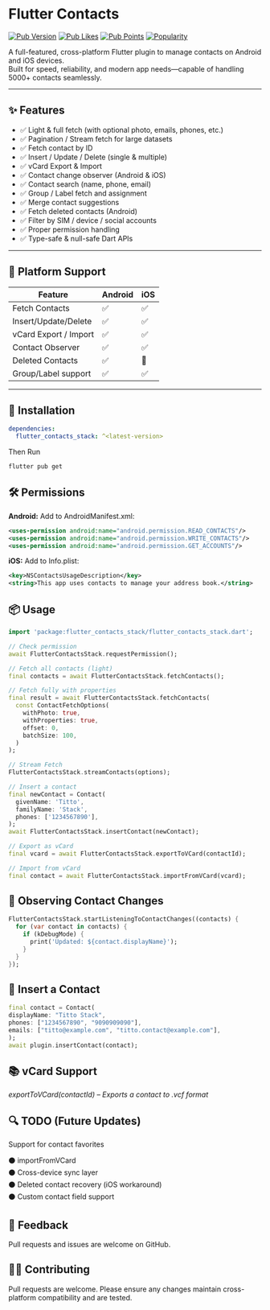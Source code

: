 # Flutter Contacts

[![Pub Version](https://img.shields.io/pub/v/flutter_contacts_stack)](https://pub.dev/packages/flutter_contacts_stack)
[![Pub Likes](https://img.shields.io/pub/likes/flutter_contacts_stack)](https://pub.dev/packages/flutter_contacts_stack)
[![Pub Points](https://img.shields.io/pub/points/flutter_contacts_stack)](https://pub.dev/packages/flutter_contacts_stack)
[![Popularity](https://img.shields.io/pub/popularity/flutter_contacts_stack)](https://pub.dev/packages/flutter_contacts_stack)


A full-featured, cross-platform Flutter plugin to manage contacts on Android and iOS devices.  
Built for speed, reliability, and modern app needs—capable of handling 5000+ contacts seamlessly.

---

## ✨ Features

- ✅ Light & full fetch (with optional photo, emails, phones, etc.)
- ✅ Pagination / Stream fetch for large datasets
- ✅ Fetch contact by ID
- ✅ Insert / Update / Delete (single & multiple)
- ✅ vCard Export & Import
- ✅ Contact change observer (Android & iOS)
- ✅ Contact search (name, phone, email)
- ✅ Group / Label fetch and assignment
- ✅ Merge contact suggestions
- ✅ Fetch deleted contacts (Android)
- ✅ Filter by SIM / device / social accounts
- ✅ Proper permission handling
- ✅ Type-safe & null-safe Dart APIs

---

## 🔧 Platform Support

| Feature               | Android | iOS |
|-----------------------|---------|-----|
| Fetch Contacts        | ✅      | ✅  |
| Insert/Update/Delete  | ✅      | ✅  |
| vCard Export / Import | ✅      | ✅  |
| Contact Observer      | ✅      | ✅  |
| Deleted Contacts      | ✅      | 🚫  |
| Group/Label support   | ✅      | ✅  |

---

## 🚀 Installation


```yaml
dependencies:
  flutter_contacts_stack: ^<latest-version>
```

Then Run

```bash
flutter pub get
```


## 🛠️ Permissions

**Android:**
Add to AndroidManifest.xml:

```xml
<uses-permission android:name="android.permission.READ_CONTACTS"/>
<uses-permission android:name="android.permission.WRITE_CONTACTS"/>
<uses-permission android:name="android.permission.GET_ACCOUNTS"/>
```

**iOS:**
Add to Info.plist:
```xml
<key>NSContactsUsageDescription</key>
<string>This app uses contacts to manage your address book.</string>
```


## 📦 Usage

```dart
import 'package:flutter_contacts_stack/flutter_contacts_stack.dart';

// Check permission
await FlutterContactsStack.requestPermission();

// Fetch all contacts (light)
final contacts = await FlutterContactsStack.fetchContacts();

// Fetch fully with properties
final result = await FlutterContactsStack.fetchContacts(
  const ContactFetchOptions(
    withPhoto: true,
    withProperties: true,
    offset: 0,
    batchSize: 100,
  )
);

// Stream Fetch
FlutterContactsStack.streamContacts(options);

// Insert a contact
final newContact = Contact(
  givenName: 'Titto',
  familyName: 'Stack',
  phones: ['1234567890'],
);
await FlutterContactsStack.insertContact(newContact);

// Export as vCard
final vcard = await FlutterContactsStack.exportToVCard(contactId);

// Import from vCard
final contact = await FlutterContactsStack.importFromVCard(vcard);
```


## 📲 Observing Contact Changes
```dart
FlutterContactsStack.startListeningToContactChanges((contacts) {
  for (var contact in contacts) {
    if (kDebugMode) {
      print('Updated: ${contact.displayName}');
    }
  }
});
```

## 📇 Insert a Contact
```dart
final contact = Contact(
displayName: "Titto Stack",
phones: ["1234567890", "9090909090"],
emails: ["titto@example.com", "titto.contact@example.com"],
);
await plugin.insertContact(contact);
```


## 📚 vCard Support
*exportToVCard(contactId) – Exports a contact to .vcf format*    



## 🔍 TODO (Future Updates)
Support for contact favorites

⚫ importFromVCard  
⚫ Cross-device sync layer  
⚫ Deleted contact recovery (iOS workaround)  
⚫ Custom contact field support    



## 💬 Feedback
Pull requests and issues are welcome on GitHub.  


## 👨‍💻 Contributing
Pull requests are welcome. Please ensure any changes maintain cross-platform compatibility and are tested.